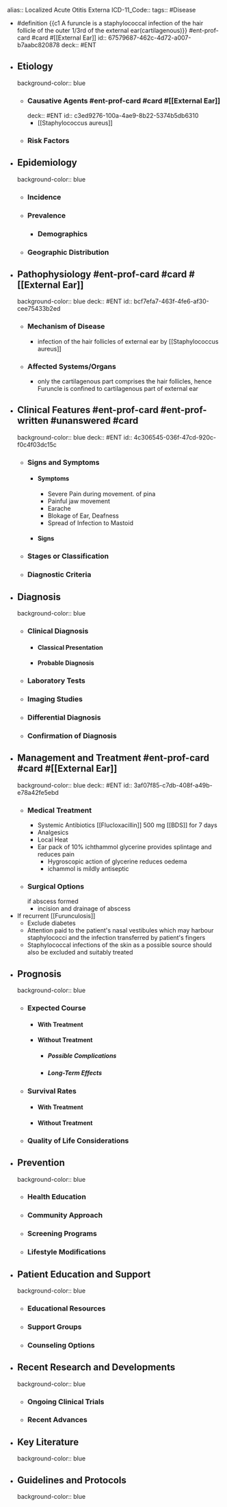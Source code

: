 alias:: Localized Acute Otitis Externa
ICD-11_Code::
tags:: #Disease

- #definition {{c1 A furuncle is a staphylococcal infection of the hair follicle of the outer 1/3rd of the external ear(cartilagenous)}} #ent-prof-card  #card #[[External Ear]] 
  id:: 67579687-462c-4d72-a007-b7aabc820878
  deck:: #ENT
- ## Etiology
  background-color:: blue
	- ### Causative Agents #ent-prof-card #card #[[External Ear]] 
	  deck:: #ENT
	  id:: c3ed9276-100a-4ae9-8b22-5374b5db6310
		- [[Staphylococcus aureus]]
	- ### Risk Factors
- ## Epidemiology
  background-color:: blue
	- ### Incidence
	- ### Prevalence
		- ### Demographics
	- ### Geographic Distribution
- ## Pathophysiology #ent-prof-card  #card #[[External Ear]] 
  background-color:: blue
  deck:: #ENT
  id:: bcf7efa7-463f-4fe6-af30-cee75433b2ed
	- ### Mechanism of Disease
		- infection of the hair follicles of external ear by [[Staphylococcus aureus]]
	- ### Affected Systems/Organs
		- only the cartilagenous part comprises the hair follicles, hence Furuncle is confined to cartilagenous part of external ear
- ## Clinical Features #ent-prof-card #ent-prof-written #unanswered #card
  background-color:: blue
  deck:: #ENT
  id:: 4c306545-036f-47cd-920c-f0c4f03dc15c
	- ### Signs and Symptoms
		- #### Symptoms
			- Severe Pain during movement. of pina
			- Painful jaw movement
			- Earache
			- Blokage of Ear, Deafness
			- Spread of Infection to Mastoid
		- #### Signs
	- ### Stages or Classification
	- ### Diagnostic Criteria
- ## Diagnosis
  background-color:: blue
	- ### Clinical Diagnosis
		- #### Classical Presentation
		- #### Probable Diagnosis
	- ### Laboratory Tests
	- ### Imaging Studies
	- ### Differential Diagnosis
	- ### Confirmation of Diagnosis
- ## Management and Treatment #ent-prof-card  #card #[[External Ear]] 
  background-color:: blue
  deck:: #ENT
  id:: 3af07f85-c7db-408f-a49b-e78a42fe5ebd
	- ### Medical Treatment
		- Systemic Antibiotics [[Flucloxacillin]] 500 mg [[BDS]] for 7 days
		- Analgesics
		- Local Heat
		- Ear pack of 10% ichthammol glycerine provides splintage and reduces pain
			- Hygroscopic action of glycerine reduces oedema
			- ichammol is mildly antiseptic
	- ### Surgical Options
	  if abscess formed
		- incision and drainage of abscess
- If recurrent [[Furunculosis]]
	- Exclude diabetes
	- Attention paid to the patient's nasal vestibules which may harbour staphylococci and the infection transferred by patient's fingers
	- Staphylococcal infections of the skin as a possible source should also be excluded and suitably treated
- ## Prognosis
  background-color:: blue
	- ### Expected Course
		- #### With Treatment
		- #### Without Treatment
			- ##### Possible Complications
			- ##### Long-Term Effects
	- ### Survival Rates
		- #### With Treatment
		- #### Without Treatment
	- ### Quality of Life Considerations
- ## Prevention
  background-color:: blue
	- ### Health Education
	- ### Community Approach
	- ### Screening Programs
	- ### Lifestyle Modifications
- ## Patient Education and Support
  background-color:: blue
	- ### Educational Resources
	- ### Support Groups
	- ### Counseling Options
- ## Recent Research and Developments
  background-color:: blue
	- ### Ongoing Clinical Trials
	- ### Recent Advances
- ## Key Literature
  background-color:: blue
- ## Guidelines and Protocols
  background-color:: blue